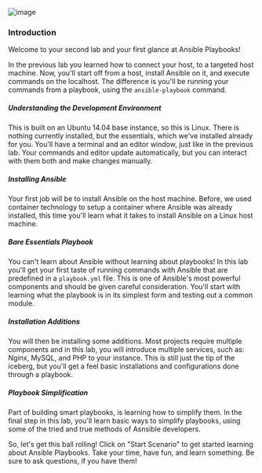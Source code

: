 ![image](https://user-images.githubusercontent.com/21102559/37881960-a21cb032-306c-11e8-8123-f95b4d39af4d.png)

### Introduction
Welcome to your second lab and your first glance at Ansible Playbooks!

In the previous lab you learned how to connect your host, to a targeted host machine. Now, you'll start off from a host, install Ansible on it, and execute commands on the localhost. The difference is you'll be running your commands from a playbook, using the `ansible-playbook` command.

##### Understanding the Development Environment
This is built on an Ubuntu 14.04 base instance, so this is Linux. There is nothing currently installed, but the essentials, which we've installed already for you. You'll have a terminal and an editor window, just like in the previous lab. Your commands and editor update automatically, but you can interact with them both and make changes manually.

##### Installing Ansible
Your first job will be to install Ansible on the host machine. Before, we used container technology to setup a container where Ansible was already installed, this time you'll learn what it takes to install Ansible on a Linux host machine.

##### Bare Essentials Playbook
You can't learn about Ansible without learning about playbooks! In this lab you'll get your first taste of running commands with Ansible that are predefined in a `playbook.yml` file. This is one of Ansible's most powerful components and should be given careful consideration. You'll start with learning what the playbook is in its simplest form and testing out a common module.

##### Installation Additions
You will then be installing some additions. Most projects require multiple components and in this lab, you will introduce multiple services, such as: Nginx, MySQL, and PHP to your instance. This is still just the tip of the iceberg, but you'll get a feel basic installations and configurations done through a playbook.

##### Playbook Simplification
Part of building smart playbooks, is learning how to simplify them. In the final step in this lab, you'll learn basic ways to simplify playbooks, using some of the tried and true methods of Asnsible developers.

So, let's get this ball rolling! Click on "Start Scenario" to get started learning about Ansible Playbooks. Take your time, have fun, and learn something. Be sure to ask questions, if you have them!
